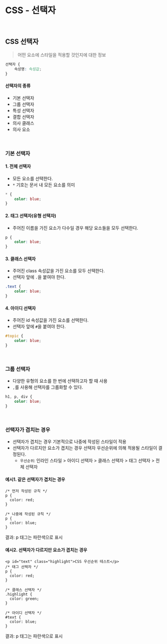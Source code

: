 # CSS - 선택자
<br>

## CSS 선택자
> 어떤 요소에 스타일을 적용할 것인지에 대한 정보
``` css
선택자 {
	속성명: 속성값;
}
```

#### 선택자의 종류
- 기본 선택자
- 그룹 선택자
- 특성 선택자
- 결합 선택자
- 의사 클래스
- 의사 요소

<br>

### 기본 선택자
#### 1. 전체 선택자
- 모든 요소를 선택한다.
- `*` 기호는 문서 내 모든 요소를 의미
``` css
* {
	color: blue;
}
```
#### 2. 태그 선택자(유형 선택자)
- 주어진 이름을 가진 요소가 다수일 경우 해당 요소들을 모두 선택한다.
``` css
p {
	color: blue;
}
```
#### 3. 클래스 선택자
- 주어진 class 속성값을 가진 요소를 모두 선택한다.
- 선택자 앞에 `.`을 붙여야 한다.
``` css
.text {
	color: blue;
}
```
#### 4. 아이디 선택자
- 주어진 id 속성값을 가진 요소를 선택한다.
- 선택자 앞에 `#`을 붙여야 한다.
``` css
#topic {
	color: blue;
}
```
<br>

### 그룹 선택자
- 다양한 유형의 요소를 한 번에 선택하고자 할 때 사용
- `,`를 사용해 선택자를 그룹화할 수 있다.
``` css
h1, p, div {
	color: blue;
}
```
<br>

### 선택자가 겹치는 경우
- 선택자가 겹치는 경우 기본적으로 나중에 작성된 스타일이 적용
- 선택자가 다르지만 요소가 겹치는 경우 선택자 우선순위에 의해 적용될 스타일이 결정된다.
	- `우선순위`:  인라인 스타일 > 아이디 선택자 > 클래스 선택자 > 태그 선택자 > 전체 선택자

#### 예시1. 같은 선택자가 겹치는 경우
```
/* 먼저 작성된 규칙 */
p {
  color: red;
}

/* 나중에 작성된 규칙 */
p {
  color: blue;
}
```
결과: p 태그는 파란색으로 표시  
#### 예시2. 선택자가 다르지만 요소가 겹치는 경우
```
<p id="text" class="highlight">CSS 우선순위 테스트</p>
/* 태그 선택자 */
p {
  color: red;
}

/* 클래스 선택자 */
.highlight {
  color: green;
}

/* 아이디 선택자 */
#text {
  color: blue;
}
```
결과: p 태그는 파란색으로 표시  
